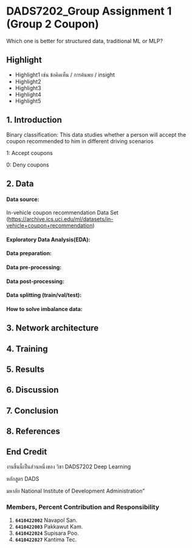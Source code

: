 # DADS7202_Group Assignment 1 (Group 2 Coupon)
Which one is better for structured data, traditional ML or MLP?

## Highlight
- Highlight1 เช่น ข้อคิดเห็น / การค้นพบ / insight
- Highlight2
- Highlight3
- Highlight4
- Highlight5

## 1. Introduction
Binary classification: 
This data studies whether a person will accept the coupon recommended to him in different driving scenarios

1: Accept coupons

0: Deny coupons


## 2. Data
#### Data source: 
In-vehicle coupon recommendation Data Set (https://archive.ics.uci.edu/ml/datasets/in-vehicle+coupon+recommendation)
#### Exploratory Data Analysis(EDA): 
#### Data preparation:
#### Data pre-processing:
#### Data post-processing:
#### Data splitting (train/val/test):
#### How to solve imbalance data:

## 3. Network architecture
## 4. Training
## 5. Results
## 6. Discussion
## 7. Conclusion
## 8. References


## End Credit
งานชิ้นนี้เป็นส่วนหนึ่งของ วิชา DADS7202 Deep Learning 

หลักสูตร DADS 

มหาลัย National Institute of Development Administration”

### Members, Percent Contribution and Responsibility
1. **`6410422002`**  Navapol San.
2. **`6410422003`**  Pakkawut Kam.
3. **`6410422024`**  Supisara Poo.
4. **`6410422027`**  Kantima Tec.
